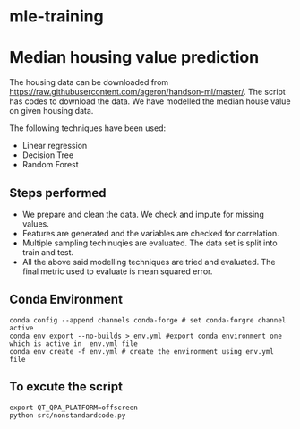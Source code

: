 # mle-training

# Median housing value prediction

The housing data can be downloaded from https://raw.githubusercontent.com/ageron/handson-ml/master/. The script has codes to download the data. We have modelled the median house value on given housing data. 

The following techniques have been used: 

 - Linear regression
 - Decision Tree
 - Random Forest

## Steps performed
 - We prepare and clean the data. We check and impute for missing values.
 - Features are generated and the variables are checked for correlation.
 - Multiple sampling techinuqies are evaluated. The data set is split into train and test.
 - All the above said modelling techniques are tried and evaluated. The final metric used to evaluate is mean squared error.

## Conda Environment
    conda config --append channels conda-forge # set conda-forgre channel active
    conda env export --no-builds > env.yml #export conda environment one which is active in  env.yml file
    conda env create -f env.yml # create the environment using env.yml file


## To excute the script
    export QT_QPA_PLATFORM=offscreen
    python src/nonstandardcode.py
